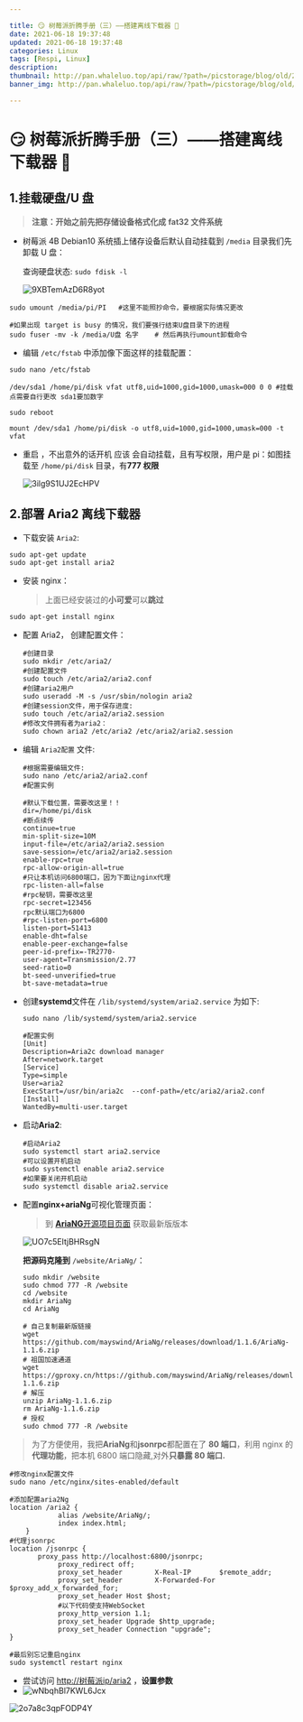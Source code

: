```yaml
---

title: 😏 树莓派折腾手册（三）——搭建离线下载器 👀
date: 2021-06-18 19:37:48
updated: 2021-06-18 19:37:48
categories: Linux
tags: [Respi, Linux]
description:
thumbnail: http://pan.whaleluo.top/api/raw/?path=/picstorage/blog/old/20210619154345.jpg
banner_img: http://pan.whaleluo.top/api/raw/?path=/picstorage/blog/old/20210619154345.jpg

---
```


# 😏 树莓派折腾手册（三）——搭建离线下载器 👀

## 1.挂载硬盘/U 盘

> **注意：开始之前先把存储设备格式化成** **fat32 文件系统**

- 树莓派 4B Debian10 系统插上储存设备后默认自动挂载到 `/media` 目录我们先卸载 U 盘：

  查询硬盘状态: `sudo fdisk -l`

  ![9XBTemAzD6R8yot](http://pan.whaleluo.top/api/raw/?path=/picstorage/blog/old/20210619153119.png)

```shell
sudo umount /media/pi/PI   #这里不能照抄命令，要根据实际情况更改 

#如果出现 target is busy 的情况，我们要强行结束U盘目录下的进程 
sudo fuser -mv -k /media/U盘 名字    # 然后再执行umount卸载命令 
```

- 编辑 `/etc/fstab` 中添加像下面这样的挂载配置：

```
sudo nano /etc/fstab

/dev/sda1 /home/pi/disk vfat utf8,uid=1000,gid=1000,umask=000 0 0 #挂载点需要自行更改 sda1要加数字

sudo reboot

mount /dev/sda1 /home/pi/disk -o utf8,uid=1000,gid=1000,umask=000 -t vfat
```

- 重启 ，不出意外的话开机 应该 会自动挂载，且有写权限，用户是 pi：如图挂载至 `/home/pi/disk` 目录，有**777 权限**

  ![3ilg9S1UJ2EcHPV](http://pan.whaleluo.top/api/raw/?path=/picstorage/blog/old/20210619153142.png)

## 2.部署 Aria2 离线下载器

- 下载安装 `Aria2`:

```
sudo apt-get update
sudo apt-get install aria2
```

- 安装 nginx：

  > 上面已经安装过的**小可爱**可以**跳过**
  >

```
sudo apt-get install nginx
```

- 配置 Aria2， 创建配置文件：

  ```
  #创建目录 
  sudo mkdir /etc/aria2/ 
  #创建配置文件 
  sudo touch /etc/aria2/aria2.conf 
  #创建aria2用户 
  sudo useradd -M -s /usr/sbin/nologin aria2 
  #创建session文件，用于保存进度: 
  sudo touch /etc/aria2/aria2.session 
  #修改文件拥有者为aria2： 
  sudo chown aria2 /etc/aria2 /etc/aria2/aria2.session
  ```

- 编辑 `Aria2配置` 文件:

  ```
  #根据需要编辑文件: 
  sudo nano /etc/aria2/aria2.conf 
  #配置实例

  #默认下载位置，需要改这里！！ 
  dir=/home/pi/disk 
  #断点续传 
  continue=true 
  min-split-size=10M 
  input-file=/etc/aria2/aria2.session 
  save-session=/etc/aria2/aria2.session 
  enable-rpc=true 
  rpc-allow-origin-all=true 
  #只让本机访问6800端口，因为下面让nginx代理 
  rpc-listen-all=false 
  #rpc秘钥，需要改这里 
  rpc-secret=123456 
  rpc默认端口为6800
  #rpc-listen-port=6800 
  listen-port=51413  
  enable-dht=false 
  enable-peer-exchange=false 
  peer-id-prefix=-TR2770- 
  user-agent=Transmission/2.77 
  seed-ratio=0 
  bt-seed-unverified=true 
  bt-save-metadata=true
  ```

- 创建**systemd**文件在 `/lib/systemd/system/aria2.service` 为如下:

  ```
  sudo nano /lib/systemd/system/aria2.service

  #配置实例 
  [Unit] 
  Description=Aria2c download manager 
  After=network.target  
  [Service] 
  Type=simple 
  User=aria2 
  ExecStart=/usr/bin/aria2c  --conf-path=/etc/aria2/aria2.conf  [Install] 
  WantedBy=multi-user.target 
  ```

- 启动**Aria2**:

  ```
  #启动Aria2 
  sudo systemctl start aria2.service 
  #可以设置开机启动 
  sudo systemctl enable aria2.service 
  #如果要关闭开机启动 
  sudo systemctl disable aria2.service
  ```

- 配置**nginx+ariaNg**可视化管理页面：

  > 到 [**AriaNG**](https://github.com/mayswind/AriaNg/releases)​[开源项目页面](https://github.com/mayswind/AriaNg/releases) 获取最新版版本
  >

  ![UO7c5EItjBHRsgN](http://pan.whaleluo.top/api/raw/?path=/picstorage/blog/old/20210619153158.png)

  **把源码克隆到** `/website/AriaNg/`：

  ```shell
  sudo mkdir /website
  sudo chmod 777 -R /website
  cd /website
  mkdir AriaNg
  cd AriaNg

  # 自己复制最新版链接
  wget https://github.com/mayswind/AriaNg/releases/download/1.1.6/AriaNg-1.1.6.zip
  # 祖国加速通道
  wget https://gproxy.cn/https://github.com/mayswind/AriaNg/releases/download/1.1.6/AriaNg-1.1.6.zip
  # 解压
  unzip AriaNg-1.1.6.zip
  rm AriaNg-1.1.6.zip
  # 授权
  sudo chmod 777 -R /website
  ```

> 为了方便使用，我把**AriaNg**和**jsonrpc**都配置在了 **80 端口**，利用 nginx 的**代理功能**，把本机 6800 端口隐藏,对外**只暴露 80 端口.**

```shell
#修改nginx配置文件 
sudo nano /etc/nginx/sites-enabled/default

#添加配置aria2Ng 
location /aria2 { 
            alias /website/AriaNg/; 
            index index.html; 
    } 
#代理jsonrpc 
location /jsonrpc { 
       proxy_pass http://localhost:6800/jsonrpc; 
            proxy_redirect off; 
            proxy_set_header        X-Real-IP       $remote_addr; 
            proxy_set_header        X-Forwarded-For     $proxy_add_x_forwarded_for; 
            proxy_set_header Host $host; 
            #以下代码使支持WebSocket 
            proxy_http_version 1.1; 
            proxy_set_header Upgrade $http_upgrade; 
            proxy_set_header Connection "upgrade"; 
} 

#最后别忘记重启nginx 
sudo systemctl restart nginx 
```

- 尝试访问 [http://树莓派ip/aria2](http://%E6%A0%91%E8%8E%93%E6%B4%BEip/aria2) ，**设置参数**
- ![wNbqhBl7KWL6Jcx](http://pan.whaleluo.top/api/raw/?path=/picstorage/blog/old/20210619153219.png)

![2o7a8c3qpFODP4Y](http://pan.whaleluo.top/api/raw/?path=/picstorage/blog/old/20210619153228.png)
